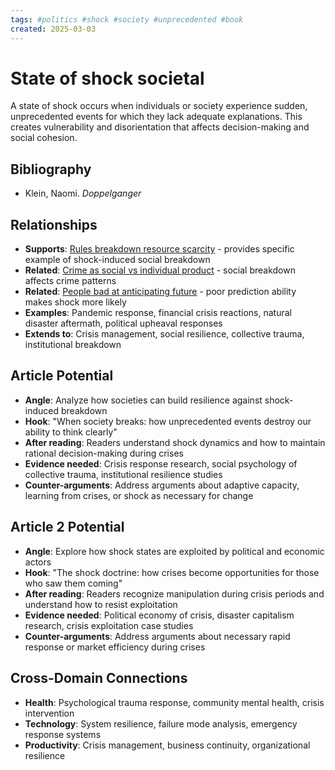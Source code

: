 ```yaml
---
tags: #politics #shock #society #unprecedented #book
created: 2025-03-03
---
```


# State of shock societal

A state of shock occurs when individuals or society experience sudden, unprecedented events for which they lack adequate explanations. This creates vulnerability and disorientation that affects decision-making and social cohesion.

## Bibliography

- Klein, Naomi. *Doppelganger*

## Relationships
- **Supports**: [Rules breakdown resource scarcity](politics-rules-breakdown-scarcity.md) - provides specific example of shock-induced social breakdown
- **Related**: [Crime as social vs individual product](politics-crime-social-individual.md) - social breakdown affects crime patterns
- **Related**: [People bad at anticipating future](politics-future-prediction-poor.md) - poor prediction ability makes shock more likely
- **Examples**: Pandemic response, financial crisis reactions, natural disaster aftermath, political upheaval responses
- **Extends to**: Crisis management, social resilience, collective trauma, institutional breakdown

## Article Potential
- **Angle**: Analyze how societies can build resilience against shock-induced breakdown
- **Hook**: "When society breaks: how unprecedented events destroy our ability to think clearly"
- **After reading**: Readers understand shock dynamics and how to maintain rational decision-making during crises
- **Evidence needed**: Crisis response research, social psychology of collective trauma, institutional resilience studies
- **Counter-arguments**: Address arguments about adaptive capacity, learning from crises, or shock as necessary for change

## Article 2 Potential
- **Angle**: Explore how shock states are exploited by political and economic actors
- **Hook**: "The shock doctrine: how crises become opportunities for those who saw them coming"
- **After reading**: Readers recognize manipulation during crisis periods and understand how to resist exploitation
- **Evidence needed**: Political economy of crisis, disaster capitalism research, crisis exploitation case studies
- **Counter-arguments**: Address arguments about necessary rapid response or market efficiency during crises

## Cross-Domain Connections
- **Health**: Psychological trauma response, community mental health, crisis intervention
- **Technology**: System resilience, failure mode analysis, emergency response systems
- **Productivity**: Crisis management, business continuity, organizational resilience